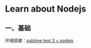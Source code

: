 # Learn about Nodejs

## 一、基础
环境搭建：[sublime text 3 + nodejs](http://www.cnblogs.com/historymemory/p/6378542.html)
